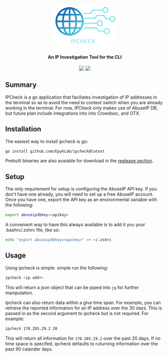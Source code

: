 <h1 align="center">
  <img src="assets/ipchecklogo.png" alt="ipcheck" width="200px">
  <br>
</h1>

<h4 align="center">An IP Investigation Tool for the CLI</h4>

<p align="center">
<!-- Go report card -->
<a href="https://goreportcard.com/report/github.com/epyklab/ipcheck"><img src="https://goreportcard.com/badge/github.com/epyklab/ipcheck"></a>
<!-- Current Release -->
<a href="https://github.com/epyklab/ipcheck/releases"><img src="https://img.shields.io/github/release/epyklab/ipcheck"></a>
</p>

## Summary

IPCheck is a go application that faciliates investigation of IP addresses in the terminal so as to avoid the need to context switch when you are already working in the terminal. For now, IPCheck only makes use of AbuseIP DB, but future plan include integrations into into Crowdsec, and OTX.

## Installation

The easiest way to install ipcheck is go:

```bash
go install github.com/EpykLab/ipcheck@latest
```

Prebuilt binaries are also avaiable for download in the [realease section](https://github.com/epyklab/ipcheck/releases).

## Setup

The only requirement for setup is configuring the AbuseIP API key. If you don't have one already, you will need to set up a free AbuseIP account. Once you have one, export the API key as an environmental variable with the following:

```bash
export abuseipdbkey=<apikey>
```

A convenient way to have this always available is to add it you your .bashrc/.zshrc file, like so:

```bash
echo "export abuseipdbkey=<apikey>" >> ~/.zshrc
```

## Usage

Using ipcheck is simple. simple run the following:

```bash
ipcheck <ip addr>
```

This will return a json object that can be piped into `jq` for further manipulation.

Ipcheck can also return data within a give time span. For example, you can retrieve the reported information for an IP address over the 30 days. This is passed in as the second argument to ipcheck but is not required. For example:

```bash
ipcheck 170.205.29.2 20

```

This will return all information for `170.205.29.2` over the past 20 days. If no
time space is specifed, ipcheck defaults to ruturning information over the past 90 calander days.
